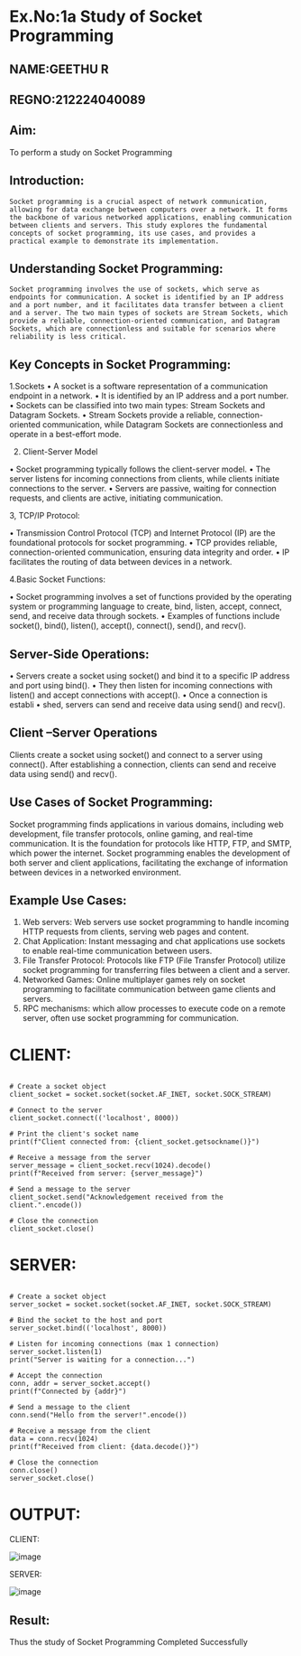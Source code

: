 # Ex.No:1a  			Study of Socket Programming
## NAME:GEETHU R
## REGNO:212224040089

## Aim: 
To perform a study on Socket Programming
## Introduction:

 	Socket programming is a crucial aspect of network communication, allowing for data exchange between computers over a network. It forms the backbone of various networked applications, enabling communication between clients and servers. This study explores the fundamental concepts of socket programming, its use cases, and provides a practical example to demonstrate its implementation.
## Understanding Socket Programming:
	Socket programming involves the use of sockets, which serve as endpoints for communication. A socket is identified by an IP address and a port number, and it facilitates data transfer between a client and a server. The two main types of sockets are Stream Sockets, which provide a reliable, connection-oriented communication, and Datagram Sockets, which are connectionless and suitable for scenarios where reliability is less critical.
## Key Concepts in Socket Programming:
1.Sockets
•	A socket is a software representation of a communication endpoint in a network.
•	It is identified by an IP address and a port number.
•	Sockets can be classified into two main types: Stream Sockets and Datagram Sockets.
•	Stream Sockets provide a reliable, connection-oriented communication, while Datagram Sockets are connectionless and operate in a best-effort mode.

2. Client-Server Model

•	Socket programming typically follows the client-server model.
•	The server listens for incoming connections from clients, while clients initiate connections to the server.
•	Servers are passive, waiting for connection requests, and clients are active, initiating communication.

3, TCP/IP Protocol:

•	Transmission Control Protocol (TCP) and Internet Protocol (IP) are the foundational protocols for socket programming.
•	TCP provides reliable, connection-oriented communication, ensuring data integrity and order.
•	IP facilitates the routing of data between devices in a network.

4.Basic Socket Functions:

•	Socket programming involves a set of functions provided by the operating system or programming language to create, bind, listen, accept, connect, send, and receive data through sockets.
•	Examples of functions include socket(), bind(), listen(), accept(), connect(), send(), and recv().

## Server-Side Operations:

•	Servers create a socket using socket() and bind it to a specific IP address and port using bind().
•	They then listen for incoming connections with listen() and accept connections with accept().
•	Once a connection is establi
•	shed, servers can send and receive data using send() and recv().

## Client –Server Operations

Clients create a socket using socket() and connect to a server using connect().
After establishing a connection, clients can send and receive data using send() and recv().

## Use Cases of Socket Programming:
Socket programming finds applications in various domains, including web development, file transfer protocols, online gaming, and real-time communication. It is the foundation for protocols like HTTP, FTP, and SMTP, which power the internet. Socket programming enables the development of both server and client applications, facilitating the exchange of information between devices in a networked environment.
## Example Use Cases:

1.	Web servers: Web servers use socket programming to handle incoming HTTP requests from clients, serving web pages and content.
2.	Chat Application: Instant messaging and chat applications use sockets to enable real-time communication between users.
3.	File Transfer Protocol: Protocols like FTP (File Transfer Protocol) utilize socket programming for transferring files between a client and a server.
4.	Networked Games: Online multiplayer games rely on socket programming to facilitate communication between game clients and servers.
5.	RPC mechanisms: which allow processes to execute code on a remote server, often use socket programming for communication.

# CLIENT:

```import socket

# Create a socket object
client_socket = socket.socket(socket.AF_INET, socket.SOCK_STREAM)

# Connect to the server
client_socket.connect(('localhost', 8000))

# Print the client's socket name
print(f"Client connected from: {client_socket.getsockname()}")

# Receive a message from the server
server_message = client_socket.recv(1024).decode()
print(f"Received from server: {server_message}")

# Send a message to the server
client_socket.send("Acknowledgement received from the client.".encode())

# Close the connection
client_socket.close()
```
# SERVER:

```import socket

# Create a socket object
server_socket = socket.socket(socket.AF_INET, socket.SOCK_STREAM)

# Bind the socket to the host and port
server_socket.bind(('localhost', 8000))

# Listen for incoming connections (max 1 connection)
server_socket.listen(1)
print("Server is waiting for a connection...")

# Accept the connection
conn, addr = server_socket.accept()
print(f"Connected by {addr}")

# Send a message to the client
conn.send("Hello from the server!".encode())

# Receive a message from the client
data = conn.recv(1024)
print(f"Received from client: {data.decode()}")

# Close the connection
conn.close()
server_socket.close()
```

# OUTPUT:

CLIENT:

![image](https://github.com/user-attachments/assets/72d24efd-377f-48e4-b2b1-00f6c165b176)

SERVER:

![image](https://github.com/user-attachments/assets/fcf5b40a-6f3e-4558-90b1-64520089a909)


## Result:
Thus the study of Socket Programming Completed Successfully
